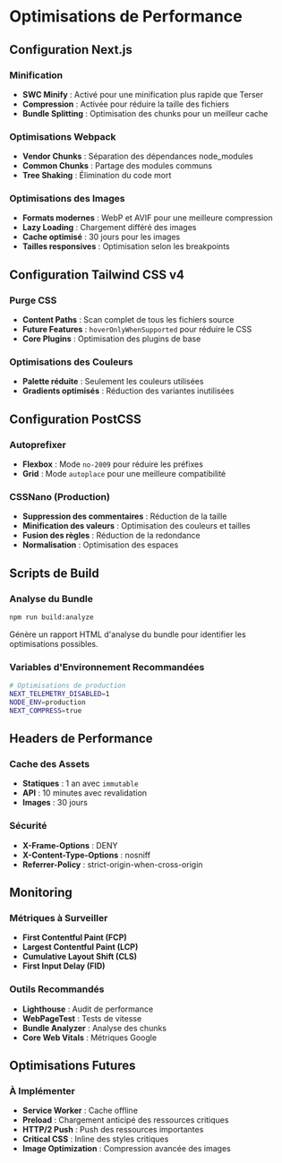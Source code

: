 # Optimisations de Performance

## Configuration Next.js

### Minification

- **SWC Minify** : Activé pour une minification plus rapide que Terser
- **Compression** : Activée pour réduire la taille des fichiers
- **Bundle Splitting** : Optimisation des chunks pour un meilleur cache

### Optimisations Webpack

- **Vendor Chunks** : Séparation des dépendances node_modules
- **Common Chunks** : Partage des modules communs
- **Tree Shaking** : Élimination du code mort

### Optimisations des Images

- **Formats modernes** : WebP et AVIF pour une meilleure compression
- **Lazy Loading** : Chargement différé des images
- **Cache optimisé** : 30 jours pour les images
- **Tailles responsives** : Optimisation selon les breakpoints

## Configuration Tailwind CSS v4

### Purge CSS

- **Content Paths** : Scan complet de tous les fichiers source
- **Future Features** : `hoverOnlyWhenSupported` pour réduire le CSS
- **Core Plugins** : Optimisation des plugins de base

### Optimisations des Couleurs

- **Palette réduite** : Seulement les couleurs utilisées
- **Gradients optimisés** : Réduction des variantes inutilisées

## Configuration PostCSS

### Autoprefixer

- **Flexbox** : Mode `no-2009` pour réduire les préfixes
- **Grid** : Mode `autoplace` pour une meilleure compatibilité

### CSSNano (Production)

- **Suppression des commentaires** : Réduction de la taille
- **Minification des valeurs** : Optimisation des couleurs et tailles
- **Fusion des règles** : Réduction de la redondance
- **Normalisation** : Optimisation des espaces

## Scripts de Build

### Analyse du Bundle

```bash
npm run build:analyze
```

Génère un rapport HTML d'analyse du bundle pour identifier les optimisations possibles.

### Variables d'Environnement Recommandées

```bash
# Optimisations de production
NEXT_TELEMETRY_DISABLED=1
NODE_ENV=production
NEXT_COMPRESS=true
```

## Headers de Performance

### Cache des Assets

- **Statiques** : 1 an avec `immutable`
- **API** : 10 minutes avec revalidation
- **Images** : 30 jours

### Sécurité

- **X-Frame-Options** : DENY
- **X-Content-Type-Options** : nosniff
- **Referrer-Policy** : strict-origin-when-cross-origin

## Monitoring

### Métriques à Surveiller

- **First Contentful Paint (FCP)**
- **Largest Contentful Paint (LCP)**
- **Cumulative Layout Shift (CLS)**
- **First Input Delay (FID)**

### Outils Recommandés

- **Lighthouse** : Audit de performance
- **WebPageTest** : Tests de vitesse
- **Bundle Analyzer** : Analyse des chunks
- **Core Web Vitals** : Métriques Google

## Optimisations Futures

### À Implémenter

- **Service Worker** : Cache offline
- **Preload** : Chargement anticipé des ressources critiques
- **HTTP/2 Push** : Push des ressources importantes
- **Critical CSS** : Inline des styles critiques
- **Image Optimization** : Compression avancée des images
